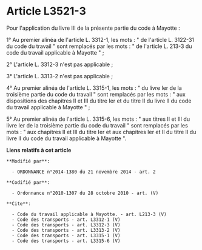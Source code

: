 # Article L3521-3

Pour l'application du livre III de la présente partie du code à Mayotte : 

1° Au premier alinéa de l'article L. 3312-1, les mots : " de l'article L. 3122-31 du code du travail " sont remplacés par les
mots : " de l'article L. 213-3 du code du travail applicable à Mayotte " ; 

2° L'article L. 3312-3 n'est pas applicable ; 

3° L'article L. 3313-2 n'est pas applicable ; 

4° Au premier alinéa de l'article L. 3315-1, les mots : " du livre Ier de la troisième partie du code du travail " sont
remplacés par les mots : " aux dispositions des chapitres II et III du titre Ier et du titre II du livre II du code du
travail applicable à Mayotte " ; 

5° Au premier alinéa de l'article L. 3315-6, les mots : " aux titres II et III du livre Ier de la troisième partie du code du
travail " sont remplacés par les mots : " aux chapitres II et III du titre Ier et aux chapitres Ier et II du titre II du
livre II du code du travail applicable à Mayotte ".

**Liens relatifs à cet article**

	**Modifié par**:

	  - ORDONNANCE n°2014-1380 du 21 novembre 2014 - art. 2

	**Codifié par**:

	  - Ordonnance n°2010-1307 du 28 octobre 2010 - art. (V)

	**Cite**:

	  - Code du travail applicable à Mayotte. - art. L213-3 (V)
	  - Code des transports - art. L3312-1 (V)
	  - Code des transports - art. L3312-3 (V)
	  - Code des transports - art. L3313-2 (V)
	  - Code des transports - art. L3315-1 (V)
	  - Code des transports - art. L3315-6 (V)
